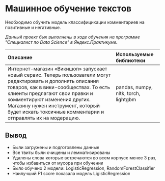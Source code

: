 # Машинное обучение текстов

Необходимо обучить модель классифицикации комментариев на позитивные и негативные.

*Данный проект был выполнены в ходе обучения на программе "Специалист по Data Science" в Яндекс.Практикуме.*

| Описание           | Используемые библиотеки                     |
| :--------------------- |:---------------------------|
| Интернет-магазин «Викишоп» запускает новый сервис. Теперь пользователи могут редактировать и дополнять описания товаров, как в вики-сообществах. То есть клиенты предлагают свои правки и комментируют изменения других. Магазину нужен инструмент, который будет искать токсичные комментарии и отправлять их на модерацию. | pandas, numpy, nltk, torch, lightgbm|

 ## Вывод
 
- Были загружены и подготовлены данные
- Все твиты были очищены и лемматизированы
- Удалены слова которые встречаются во всем корпусе менее 3 раз, чтобы избавиться от мусора при обучении
- Было обучено 2 модели: LogisticRegression, RandomForestClassifier
- Наилучший F1 score показала модель LigisticRegression

